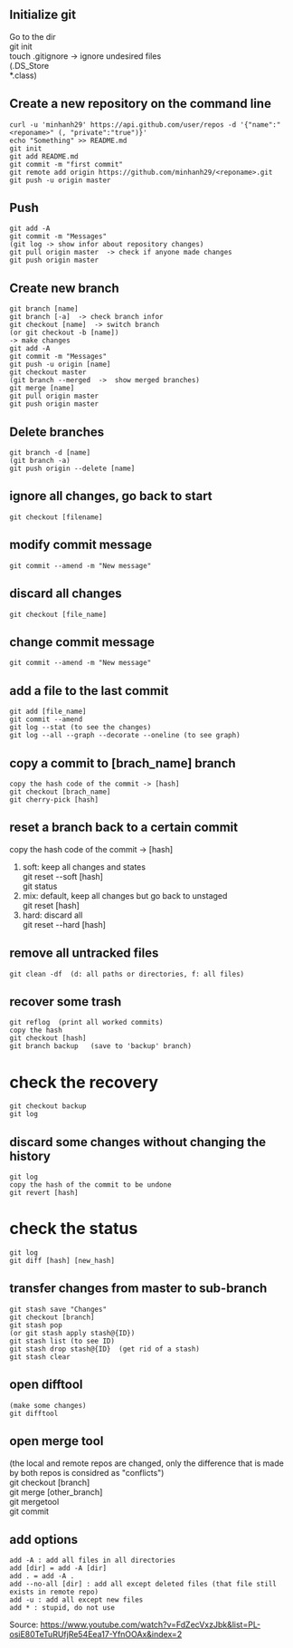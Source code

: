 ## Initialize git  
Go to the dir  
	git init  
	touch .gitignore  ->  ignore undesired files  
(.DS_Store  
 *.class)  
  
## Create a new repository on the command line  
	curl -u 'minhanh29' https://api.github.com/user/repos -d '{"name":"<reponame>" (, "private":"true")}'  
	echo "Something" >> README.md  
	git init  
	git add README.md  
	git commit -m "first commit"  
	git remote add origin https://github.com/minhanh29/<reponame>.git  
	git push -u origin master  
  
  
## Push  
	git add -A  
	git commit -m "Messages"  
	(git log -> show infor about repository changes)  
	git pull origin master  -> check if anyone made changes  
	git push origin master  
  
  
## Create new branch  
	git branch [name]  
	git branch [-a]  -> check branch infor  
	git checkout [name]  -> switch branch  
	(or git checkout -b [name])  
	-> make changes  
	git add -A  
	git commit -m "Messages"  
	git push -u origin [name]  
	git checkout master  
	(git branch --merged  ->  show merged branches)  
	git merge [name]  
	git pull origin master  
	git push origin master  
  
  
## Delete branches  
	git branch -d [name]  
	(git branch -a)  
	git push origin --delete [name]  
  
  
## ignore all changes, go back to start  
	git checkout [filename]  
  
  
## modify commit message  
	git commit --amend -m "New message"  
  
  
## discard all changes  
	git checkout [file_name]  
  
  
## change commit message  
	git commit --amend -m "New message"  
  
  
## add a file to the last commit  
	git add [file_name]  
	git commit --amend  
	git log --stat (to see the changes)  
	git log --all --graph --decorate --oneline (to see graph)  
  
  
## copy a commit to [brach_name] branch  
	copy the hash code of the commit -> [hash]  
	git checkout [brach_name]  
	git cherry-pick [hash]  
  
  
## reset a branch back to a certain commit  
copy the hash code of the commit -> [hash]  
1. soft: keep all changes and states  
	git reset --soft [hash]  
	git status  
2. mix: default, keep all changes but go back to unstaged  
	git reset [hash]  
3. hard: discard all  
	git reset --hard [hash]  
  
  
## remove all untracked files  
	git clean -df  (d: all paths or directories, f: all files)  
  
  
## recover some trash  
	git reflog  (print all worked commits)  
	copy the hash  
	git checkout [hash]  
	git branch backup   (save to 'backup' branch)  

# check the recovery  
	git checkout backup  
	git log  
  
  
## discard some changes without changing the history  
	git log  
	copy the hash of the commit to be undone  
	git revert [hash]  

# check the status  
	git log  
	git diff [hash] [new_hash]  
  
  
## transfer changes from master to sub-branch  
	git stash save "Changes"  
	git checkout [branch]  
	git stash pop  
	(or git stash apply stash@{ID})  
	git stash list (to see ID)  
	git stash drop stash@{ID}  (get rid of a stash)  
	git stash clear  
  
  
## open difftool  
	(make some changes)  
	git difftool  
  
  
## open merge tool  
(the local and remote repos are changed, only the difference that is made by both repos is considred as "conflicts")  
	git checkout [branch]  
	git merge [other_branch]  
	git mergetool  
	git commit  
  
  
## add options  
	add -A : add all files in all directories  
	add [dir] = add -A [dir]  
	add . = add -A .  
	add --no-all [dir] : add all except deleted files (that file still exists in remote repo)  
	add -u : add all except new files  
	add * : stupid, do not use  
  
Source: https://www.youtube.com/watch?v=FdZecVxzJbk&list=PL-osiE80TeTuRUfjRe54Eea17-YfnOOAx&index=2  
